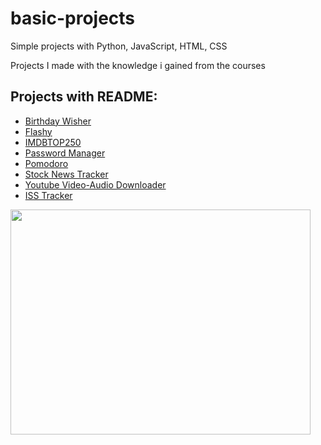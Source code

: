 # basic-projects
Simple projects with Python, JavaScript, HTML, CSS


Projects I made with the knowledge i gained from the courses <br>
## Projects with README:
- [Birthday Wisher](https://github.com/erkamesen/basic-projects/tree/main/Birthday%20Wisher%20-%20Py#birthday-wisher)
- [Flashy](https://github.com/erkamesen/basic-projects/tree/main/Flashy%20-%20Py#flashy)
- [IMDBTOP250](https://github.com/erkamesen/basic-projects/blob/main/IMDBTOP250%20-%20Py/README.md#imdbtop250)
- [Password Manager](https://github.com/erkamesen/basic-projects/tree/main/Password%20Manager%20-%20Py#password-manager)
- [Pomodoro](https://github.com/erkamesen/basic-projects/tree/main/Pomodoro%20-%20Py#pomodoro)
- [Stock News Tracker](https://github.com/erkamesen/basic-projects/tree/main/Stock%20News%20Tracker%20-%20Py#stock-news-tracker)
- [Youtube Video-Audio Downloader](https://github.com/erkamesen/basic-projects/blob/main/Youtube%20Video-MP3%20-%20Py/README.md#youtube-video-audio-downloader)
- [ISS Tracker](https://github.com/erkamesen/basic-projects/tree/main/issoverhead%20-%20Py#iss-tracker)
<img src="https://media.giphy.com/media/qgQUggAC3Pfv687qPC/giphy.gif" width="480" height="360">
